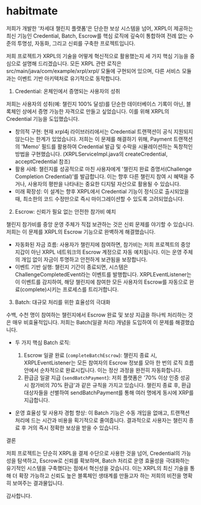 # habitmate

  저희가 개발한 '차세대 챌린지 플랫폼'은 단순한 보상 시스템을 넘어, XRPL이 제공하는 최신 기능인 Credential, Batch, Escrow를 핵심 로직에 깊숙이 통합하여 전례 없는 수준의 투명성,
  자동화, 그리고 신뢰를 구축한 프로젝트입니다.

  저희 프로젝트가 XRPL의 기술을 어떻게 혁신적으로 활용했는지 세 가지 핵심 기능을 중심으로 설명해 드리겠습니다. 모든 XRPL 관련 로직은 src/main/java/com/example/xrpl/xrpl/ 모듈에
  구현되어 있으며, 다른 서비스 모듈과는 이벤트 기반 아키텍처로 유기적으로 동작합니다.

  1. Credential: 온체인에서 증명되는 사용자의 성취

  저희는 사용자의 성취(예: 챌린지 100% 달성)를 단순한 데이터베이스 기록이 아닌, 블록체인 상에서 증명 가능한 자격으로 만들고 싶었습니다. 이를 위해 XRPL의 Credential 기능을
  도입했습니다.

   * 창의적 구현: 현재 xrpl4j 라이브러리에서는 Credential 트랜잭션이 공식 지원되지 않는다는 한계가 있었습니다. 저희는 이 문제를 해결하기 위해, Payment 트랜잭션의 'Memo' 필드를 활용하여 
     Credential 발급 및 수락을 시뮬레이션하는 독창적인 방법을 구현했습니다. (XRPLServiceImpl.java의 createCredential, acceptCredential 참조)
   * 활용 사례: 챌린지를 성공적으로 마친 사용자에게 '챌린지 완료 증명서(Challenge Completion Credential)'를 발급합니다. 이는 향후 다른 챌린지 참여 시 혜택을 주거나, 사용자의 평판을
     나타내는 중요한 디지털 자산으로 활용될 수 있습니다.
   * 미래 확장성: 이 설계는 향후 XRPL에서 Credential 기능이 정식으로 출시되었을 때, 최소한의 코드 수정만으로 즉시 마이그레이션할 수 있도록 고려되었습니다.

  2. Escrow: 신뢰가 필요 없는 안전한 참가비 예치

  챌린지 참가비를 중앙 운영 주체가 직접 보관하는 것은 신뢰 문제를 야기할 수 있습니다. 저희는 이 문제를 XRPL의 Escrow 기능으로 완벽하게 해결했습니다.

   * 자동화된 자금 흐름: 사용자가 챌린지에 참여하면, 참가비는 저희 프로젝트의 중앙 지갑이 아닌 XRPL 네트워크의 Escrow 계정으로 자동 예치됩니다. 이는 운영 주체의 개입 없이 자금이
     투명하고 안전하게 보관됨을 보장합니다.
   * 이벤트 기반 실행: 챌린지 기간이 종료되면, 시스템은 ChallengeCompletedEvent라는 이벤트를 발행합니다. XRPLEventListener는 이 이벤트를 감지하여, 해당 챌린지에 참여한 모든 사용자의
     Escrow를 자동으로 완료(complete)시키는 프로세스를 트리거합니다.

  3. Batch: 대규모 처리를 위한 효율성의 극대화

  수백, 수천 명이 참여하는 챌린지에서 Escrow 완료 및 보상 지급을 하나씩 처리하는 것은 매우 비효율적입니다. 저희는 Batch(일괄 처리) 개념을 도입하여 이 문제를 해결했습니다.

   * 두 가지 핵심 Batch 로직:
       1. Escrow 일괄 완료 (`completeBatchEscrow`): 챌린지 종료 시, XRPLEventListener는 모든 참여자의 Escrow 정보를 모아 한 번의 로직 흐름 안에서 순차적으로 완료시킵니다. 이는 정산
          과정을 완전히 자동화합니다.
       2. 환급금 일괄 지급 (`sendBatchPayment`): 저희 플랫폼은 '70% 이상 인증 성공 시 참가비의 70% 환급'과 같은 규칙을 가지고 있습니다. 챌린지 종료 후, 환급 대상자들을 선별하여
          sendBatchPayment를 통해 여러 명에게 동시에 XRP를 지급합니다.

   * 운영 효율성 및 사용자 경험 향상: 이 Batch 기능은 수동 개입을 없애고, 트랜잭션 처리에 드는 시간과 비용을 획기적으로 줄여줍니다. 결과적으로 사용자는 챌린지 종료 후 거의 즉시 정확한
     보상을 받을 수 있습니다.

  결론

  저희 프로젝트는 단순히 XRPL을 결제 수단으로 사용한 것을 넘어, Credential의 가능성을 탐색하고, Escrow로 신뢰를 확보하며, Batch 처리로 운영 효율성을 극대화하는 유기적인 시스템을
  구축했다는 점에서 혁신성을 갖습니다. 이는 XRPL의 최신 기술을 통해 더 확장 가능하고 신뢰도 높은 블록체인 생태계를 만들고자 하는 저희의 비전을 명확히 보여주는 결과물입니다.

  감사합니다.
